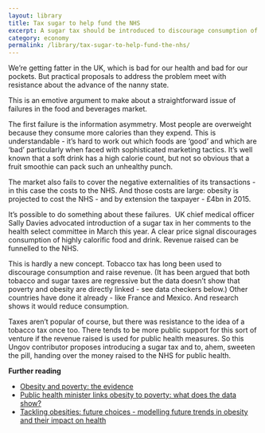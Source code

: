 ```yaml
---
layout: library
title: Tax sugar to help fund the NHS
excerpt: A sugar tax should be introduced to discourage consumption of sugary food and drinks. The revenue should be spent on public health measures. 
category: economy
permalink: /library/tax-sugar-to-help-fund-the-nhs/
---
```


We’re getting fatter in the UK, which is bad for our health and bad for our pockets. But practical proposals to address the problem meet with resistance about the advance of the nanny state.

This is an emotive argument to make about a straightforward issue of failures in the food and beverages market.

The first failure is the information asymmetry. Most people are overweight because they consume more calories than they expend. This is understandable - it’s hard to work out which foods are ‘good’ and which are ‘bad’ particularly when faced with sophisticated marketing tactics. It’s well known that a soft drink has a high calorie count, but not so obvious that a fruit smoothie can pack such an unhealthy punch.

The market also fails to cover the negative externalities of its transactions - in this case the costs to the NHS. And those costs are large: obesity is projected to cost the NHS - and by extension the taxpayer - £4bn in 2015.

It’s possible to do something about these failures.  UK chief medical officer Sally Davies advocated introduction of a sugar tax in her comments to the health select committee in March this year. A clear price signal discourages consumption of highly calorific food and drink. Revenue raised can be funnelled to the NHS.

This is hardly a new concept. Tobacco tax has long been used to discourage consumption and raise revenue. (It has been argued that both tobacco and sugar taxes are regressive but the data doesn’t show that poverty and obesity are directly linked - see data checkers below.) Other countries have done it already - like France and Mexico. And research shows it would reduce consumption.

Taxes aren’t popular of course, but there was resistance to the idea of a tobacco tax once too. There tends to be more public support for this sort of venture if the revenue raised is used for public health measures. So this Ungov contributor proposes introducing a sugar tax and to, ahem, sweeten the pill, handing over the money raised to the NHS for public health.

**Further reading**

 - [Obesity and poverty: the evidence](http://blogs.channel4.com/factcheck/obesity-and-poverty-the-evidence/12534)
 - [Public health minister links obesity to poverty: what does the data show?](http://www.theguardian.com/news/datablog/2013/jan/23/fact-checking-obesity-poverty-link)
 - [Tackling obesities: future choices - modelling future trends in obesity and their impact on health](https://www.gov.uk/government/publications/reducing-obesity-modelling-future-trends)